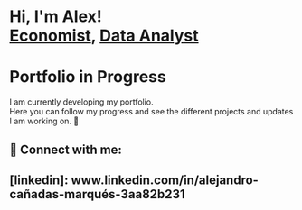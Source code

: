 <h1>Hi, I'm Alex! <br/><a href="https://github.com/joshmadakor1">Economist</a>, <a href="https://www.linkedin.com/in/joshmadakor/">Data Analyst</a>

# Portfolio in Progress  

I am currently developing my portfolio.  
Here you can follow my progress and see the different projects and updates I am working on. 🚀

<h2> 🤳 Connect with me:</h2>
<h2> [linkedin]: www.linkedin.com/in/alejandro-cañadas-marqués-3aa82b231 <h2>

